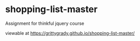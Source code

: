 # shopping-list-master
 Assignment for thinkful jquery course


viewable at https://grittygrady.github.io/shopping-list-master/
